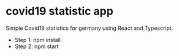 # covid19 statistic app

Simple Covid19 statistics for germany using React and Typescript.

- Step 1: npm install
- Step 2: npm start
